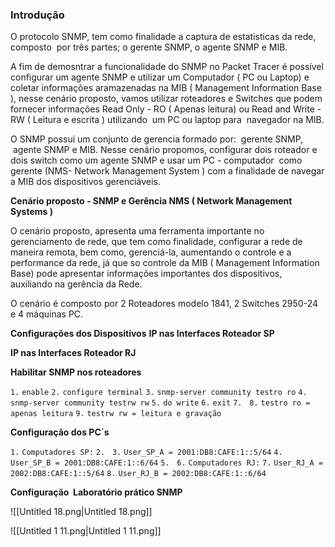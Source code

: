 ### Introdução

O protocolo SNMP, tem como finalidade a captura de estatisticas da rede, composto  por três partes; o gerente SNMP, o agente SNMP e MIB.

A fim de demosntrar a funcionalidade do SNMP no Packet Tracer é possível configurar um agente SNMP e utilizar um Computador ( PC ou Laptop) e coletar informações aramazenadas na MIB ( Management Information Base ), nesse cenário proposto, vamos utilizar roteadores e Switches que podem fornecer informações Read Only - RO ( Apenas leitura) ou Read and Write - RW ( Leitura e escrita ) utilizando  um PC ou laptop para  navegador na MIB.

O SNMP possui um conjunto de gerencia formado por:  gerente SNMP,  agente SNMP e MIB. Nesse cenário propomos, configurar dois roteador e dois switch como um agente SNMP e usar um PC - computador  como gerente (NMS- Network Management System ) com a finalidade de navegar a MIB dos dispositivos gerenciáveis.

**Cenário proposto - SNMP e Gerência NMS ( Network Management Systems )**

O cenário proposto, apresenta uma ferramenta importante no gerenciamento de rede, que tem como finalidade, configurar a rede de maneira remota, bem como, gerenciá-la, aumentando o controle e a performance da rede, já que so controle da MIB ( Management Information Base) pode apresentar informações importantes dos dispositivos, auxiliando na gerência da Rede.

O cenário é composto por 2 Roteadores modelo 1841, 2 Switches 2950-24 e 4 máquinas PC.

**Configurações dos Dispositivos** **IP nas Interfaces Roteador SP**

**IP nas Interfaces Roteador RJ**

**Habilitar SNMP nos roteadores**

`1.` `enable` `2.` `configure terminal` `3.` `snmp-server community testro ro` `4.` `snmp-server community testrw rw` `5.` `do write` `6.` `exit` `7.`   `8.` `testro ro = apenas leitura` `9.` `testrw rw = leitura e gravação`

**Configuração dos PC´s**

`1.` `Computadores SP:` `2.`   `3.` `User_SP_A = 2001:DB8:CAFE:1::5/64` `4.` `User_SP_B = 2001:DB8:CAFE:1::6/64` `5.`   `6.` `Computadores RJ:` `7.` `User_RJ_A = 2002:DB8:CAFE:1::5/64` `8.` `User_RJ_B = 2002:DB8:CAFE:1::6/64`

**Configuração  Laboratório prático SNMP**

![[Untitled 18.png|Untitled 18.png]]

![[Untitled 1 11.png|Untitled 1 11.png]]